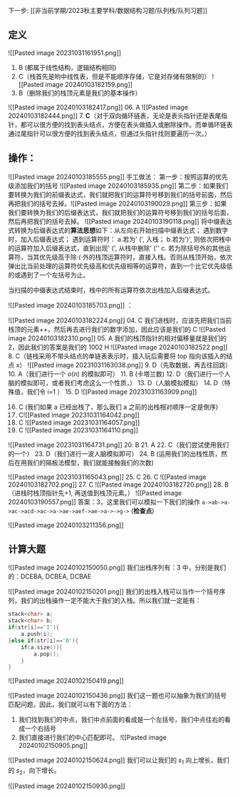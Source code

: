 下一步: [[非当前学期/2023秋主要学科/数据结构习题/队列栈/队列习题]]
## 定义
![[Pasted image 20231031161951.png]]

1. B (都属于线性结构，逻辑结构相同)
2. C（栈首先是哟中线性表，但是不能顺序存储，它是对存储有限制的）
![[Pasted image 20240103182159.png]]
3. B（删除我们的栈顶元素是我们的基本操作）

![[Pasted image 20240103182417.png]]
06. A
![[Pasted image 20240103182444.png]]
7. **C**（对于双向循环链表，无论是表头指针还是表尾指针，都可以很方便的找到表头结点，方便在表头做插入或删除操作。而单循环链表通过尾指针可以很方便的找到表头结点，但通过头指针找则要遍历一次。）
## 操作：

![[Pasted image 20240103185555.png]]
手工做法：
第一步：按照运算的优先级添加我们的括号 ![[Pasted image 20240103185935.png]]
第二步：如果我们要转换为我们的前缀表达式，我们就把我们的运算符号移到我们的括号前面，然后再把我们的括号去掉。![[Pasted image 20240103190029.png]]
第三步：如果我们要转换为我们的后缀表达式，我们就把我们的运算符号移到我们的括号后面，然后再把我们的括号去掉。
![[Pasted image 20240103190118.png]]
将中缀表达式转换为后缀表达式的**算法思想**如下：从左向右开始扫描中缀表达式；
遇到数字时，加入后缀表达式；
遇到运算符时：
a.若为' (', 入栈；
b.若为')', 则依次把桟中的运算符加入后缀表达式，直到出现' (', 从栈中删除' (''
c. 若为除括号外的其他运算符，当其优先级高于除·(·外的栈顶运算符时，直接入栈。否则从栈顶开始，依次弹出比当前处理的运算符优先级高和优先级相等的运算符，直到一个比它优先级低的或遇到了一个左括号为止。

当扫描的中缀表达式结束时，栈中的所有运算符依次出栈加入后缀表达式。

![[Pasted image 20240103185703.png]]
：

![[Pasted image 20240103182224.png]]
04. C 我们进栈时，应该先把我们当前栈顶的元素++，然后再去进行我们的数字添加，因此应该是我们的 C
![[Pasted image 20240103182310.png]]
05. A 我们的栈顶指针的相对偏移量就是我们的 2，因此我们的答案是我们的 1002 H
![[Pasted image 20240103182522.png]]
8. C（链栈采用不带头结点的单链表表示时，插入玩后需要将 top 指向该插入的结点 x）
![[Pasted image 20231031163038.png]]
9. D（先取数据，再去往回跳）
10. A（我们进行一个 $o(n)$ 的模拟即可）
11. B (卡塔兰数)
12. D（我们进行一个人脑的模拟即可，或者我们考虑这么一个性质，）
13. D（人脑模拟模拟）
14. D（特殊值，我们令 i=1 ）
15. D
![[Pasted image 20231031163909.png]]

16. C (我们如果 a 已经出栈了，那么我们 a 之前的出栈相对顺序一定是倒序)
17. C![[Pasted image 20231031164042.png]]
18. C
![[Pasted image 20231031164057.png]]
19. C
![[Pasted image 20231031164110.png]]

![[Pasted image 20231031164731.png]]
20. B
21. A
22. C（我们尝试使用我们的一个）
23. D（我们进行一波人脑模拟即可）
24. B (运用我们的出栈性质，然后在用我们的隔板法模型，我们就能接触我们的次数)

![[Pasted image 20231031165043.png]]
25. C
26. C
![[Pasted image 20240103182702.png]]
27. C
![[Pasted image 20240103182720.png]]
28. B（进栈时栈顶指针先+1, 再送值到栈顶元素。）
![[Pasted image 20240103190557.png]]
答案：3，这里我们可以模拟一下我们的操作
`a->ab->a->ac->acd->ac->a->ae->aef->ae->a->->g->` (**检查点**)

![[Pasted image 20240103211356.png]]

## 计算大题
![[Pasted image 20240102150050.png]]
我们出栈序列有：3 中，分别是我们的：DCEBA, DCBEA, DCBAE

![[Pasted image 20240102150201.png]]
我们的出栈入栈可以当作一个括号序列，我们的出栈操作一定不能大于我们的入栈。所以我们就一定能有：
```cpp
stack<char> a;
stack<char> b;
if(str[i]=='I'){
	a.push(i);
}else if(str[i]=='O'){
	if(a.size()){
		a.pop();
	}
}
```

![[Pasted image 20240102150419.png]]


![[Pasted image 20240102150436.png]]
我们这一题也可以抽象为我们的括号匹配问题，因此，我们就可以有下面的方法：
1. 我们找到我们的中点，我们中点前面的看成是一个左括号，我们中点往右的看成一个右括号
2. 我们直接进行我们的中心匹配即可。
![[Pasted image 20240102150905.png]]

![[Pasted image 20240102150624.png]]
我们可以让我们的 $s_{1}$ 向上增长，我们的 $s_{2}$，向下增长。

![[Pasted image 20240102150930.png]]
